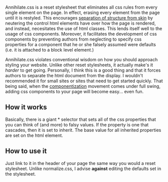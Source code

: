 Annihilate.css is a reset stylesheet that eliminates all css rules from every single element on the page. In effect, erasing every element from the page until it is restyled. This encourages [separation of structure from skin](http://oocss.org) by neutering the control html elements have over how the page is rendered, and instead, necesitates the use of html classes. This lends itself well to the usage of css components. Moreover, it facilitates the development of css components by preventing authors from neglecting to specify css properties for a component that he or she falsely assumed were defaults (i.e. it is attached to a block level element.)

Annihilate.css violates conventional wisdom on how you should approach styling your website. Unlike other reset stylesheets, it actually make's it *harder* to get going. Personally, I think this is a good thing and that it forces authors to separate the html document from the display. I wouldn't recommended it for small sites or sites that need to get started quickly. That being said, when the [componentization](http://tjholowaychuk.com/post/27984551477/components) movement comes under full swing, adding css components to your page will become easy... even fun.

How it works
------------

Basically, there is a giant * selector that sets all of the css properties that you can think of (and more) to falsy values. If the property is one that cascades, then it is set to inherit. The base value for all inherited properties are set on the html element.

How to use it
-------------

Just link to it in the header of your page the same way you would a reset stylesheet. Unlike normalize.css, I advise **against** editing the defaults set in the stylesheet.